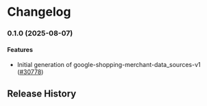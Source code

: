 # Changelog

### 0.1.0 (2025-08-07)

#### Features

* Initial generation of google-shopping-merchant-data_sources-v1 ([#30778](https://github.com/googleapis/google-cloud-ruby/issues/30778)) 

## Release History
